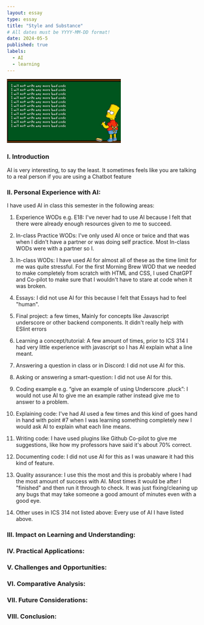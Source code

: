 ```yaml
---
layout: essay
type: essay
title: "Style and Substance"
# All dates must be YYYY-MM-DD format!
date: 2024-05-5
published: true
labels:
  - AI
  - learning
---
```


<img width ="300px" class="rounded float-start pe-4" src="../img/bartCode.png">

### I. Introduction
AI is very interesting, to say the least. It sometimes feels like you are talking to a real person if you are using a Chatbot feature  

### II. Personal Experience with AI:
I have used AI in class this semester in the following areas:

  1. Experience WODs e.g. E18: I've never had to use AI because I felt that there were already enough resources given to me to succeed. 

  3. In-class Practice WODs: I've only used AI once or twice and that was when I didn't have a partner or was doing self practice. Most In-class WODs were with a partner so I.

  4. In-class WODs: I have used AI for almost all of these as the time limit for me was quite stressful. For the first Morning Brew WOD that we needed to make completely from scratch with HTML and CSS, I used ChatGPT and Co-pilot to make sure that I wouldn't have to stare at code when it was broken. 

  5. Essays: I did not use AI for this because I felt that Essays had to feel "human".

  6. Final project: a few times, Mainly for concepts like Javascript underscore or other backend components. It didn't really help with ESlint errors  

  7. Learning a concept/tutorial: A few amount of times, prior to ICS 314 I had very little experience with javascript so I has AI explain what a line meant.  

  8. Answering a question in class or in Discord: I did not use AI for this. 

  9. Asking or answering a smart-question: I did not use AI for this. 

  10. Coding example e.g. “give an example of using Underscore .pluck”: I would not use AI to give me an example rather instead give me to answer to a problem. 

  11. Explaining code: I've had AI used a few times and this kind of goes hand in hand with point #7 when I was learning something completely new I would ask AI to explain what each line means.

  12. Writing code: I have used plugins like Github Co-pilot to give me suggestions, like how my professors have said it's about 70% correct.  

  13. Documenting code: I did not use AI for this as I was unaware it had this kind of feature. 

  14. Quality assurance: I use this the most and this is probably where I had the most amount of success with AI. Most times it would be after I "finished" and then run it through to check. It was just fixing/cleaning up any bugs that may take someone a good amount of minutes even with a good eye.

  15. Other uses in ICS 314 not listed above: Every use of AI I have listed above.


### III. Impact on Learning and Understanding:


### IV. Practical Applications:


### V. Challenges and Opportunities:


### VI. Comparative Analysis:


### VII. Future Considerations:


### VIII. Conclusion:

